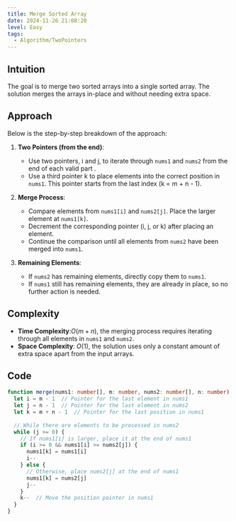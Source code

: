 ```yaml
---
title: Merge Sorted Array
date: 2024-11-26 21:08:20
level: Easy
tags: 
  - Algorithm/TwoPointers
---
```


## Intuition

The goal is to merge two sorted arrays into a single sorted array. The solution merges the arrays in-place and without needing extra space.

## Approach

Below is the step-by-step breakdown of the approach:

1. **Two Pointers (from the end)**:  
	- Use two pointers, i and j, to iterate through `nums1` and `nums2` from the end of each valid part .
	- Use a third pointer k to place elements into the correct position in `nums1`. This pointer starts from the last index (k = m + n - 1).

2. **Merge Process**:
	- Compare elements from `nums1[i]` and `nums2[j]`. Place the larger element at `nums1[k]`.
	- Decrement the corresponding pointer (i, j, or k) after placing an element.
	- Continue the comparison until all elements from `nums2` have been merged into `nums1`.

3. **Remaining Elements**:
	- If `nums2` has remaining elements, directly copy them to `nums1`.
	- If `nums1` still has remaining elements, they are already in place, so no further action is needed.

## Complexity

- **Time Complexity**:$O(m+n)$, the merging process requires iterating through all elements in `nums1` and `nums2`.
- **Space Complexity**: $O(1)$, the solution uses only a constant amount of extra space apart from the input arrays.

## Code

```typescript
function merge(nums1: number[], m: number, nums2: number[], n: number): void {
  let i = m - 1  // Pointer for the last element in nums1
  let j = n - 1  // Pointer for the last element in nums2
  let k = m + n - 1  // Pointer for the last position in nums1
  
  // While there are elements to be processed in nums2
  while (j >= 0) {
    // If nums1[i] is larger, place it at the end of nums1
    if (i >= 0 && nums1[i] >= nums2[j]) {
      nums1[k] = nums1[i]
      i--
    } else {
      // Otherwise, place nums2[j] at the end of nums1
      nums1[k] = nums2[j]
      j--
    }
    k--  // Move the position pointer in nums1
  }
}
```
